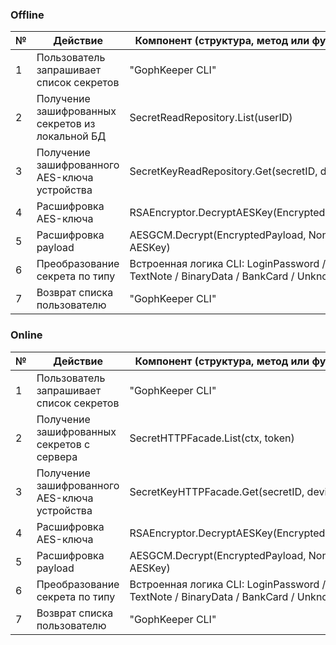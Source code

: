 ### Offline

| №  | Действие                                             | Компонент (структура, метод или функция)           |
|----|-----------------------------------------------------|--------------------------------------------------|
| 1  | Пользователь запрашивает список секретов           | "GophKeeper CLI"                                 |
| 2  | Получение зашифрованных секретов из локальной БД   | SecretReadRepository.List(userID)               |
| 3  | Получение зашифрованного AES-ключа устройства      | SecretKeyReadRepository.Get(secretID, deviceID) |
| 4  | Расшифровка AES-ключа                               | RSAEncryptor.DecryptAESKey(EncryptedAESKey)     |
| 5  | Расшифровка payload                                 | AESGCM.Decrypt(EncryptedPayload, Nonce, AESKey) |
| 6  | Преобразование секрета по типу                      | Встроенная логика CLI: LoginPassword / TextNote / BinaryData / BankCard / Unknown |
| 7  | Возврат списка пользователю                         | "GophKeeper CLI"                                 |

### Online

| №  | Действие                                             | Компонент (структура, метод или функция)           |
|----|-----------------------------------------------------|--------------------------------------------------|
| 1  | Пользователь запрашивает список секретов           | "GophKeeper CLI"                                 |
| 2  | Получение зашифрованных секретов с сервера         | SecretHTTPFacade.List(ctx, token)                |
| 3  | Получение зашифрованного AES-ключа устройства      | SecretKeyHTTPFacade.Get(secretID, deviceID)      |
| 4  | Расшифровка AES-ключа                               | RSAEncryptor.DecryptAESKey(EncryptedAESKey)     |
| 5  | Расшифровка payload                                 | AESGCM.Decrypt(EncryptedPayload, Nonce, AESKey) |
| 6  | Преобразование секрета по типу                      | Встроенная логика CLI: LoginPassword / TextNote / BinaryData / BankCard / Unknown |
| 7  | Возврат списка пользователю                         | "GophKeeper CLI"                                 |
